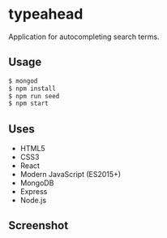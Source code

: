 # typeahead

Application for autocompleting search terms.

## Usage

```bash
$ mongod
$ npm install
$ npm run seed
$ npm start
```

## Uses

* HTML5
* CSS3
* React
* Modern JavaScript (ES2015+)
* MongoDB
* Express
* Node.js

## Screenshot
